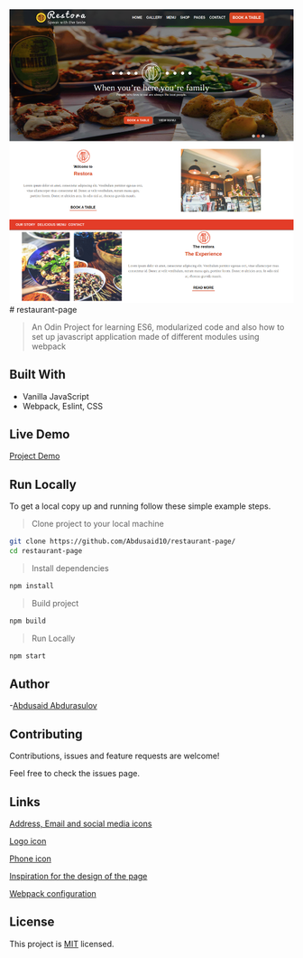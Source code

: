 <img src="./screenshot.png">
# restaurant-page

> An Odin Project for learning ES6, modularized code and also how to set up javascript application made of different modules using webpack

## Built With
* Vanilla JavaScript
* Webpack, Eslint, CSS

## Live Demo
[Project Demo](https://#)

## Run Locally
To get a local copy up and running follow these simple example steps.

> Clone project to your local machine
```bash
git clone https://github.com/Abdusaid10/restaurant-page/
cd restaurant-page
```
> Install dependencies
```bash
npm install
```
> Build project
```bash
npm build
```
> Run Locally
```bash
npm start
```
## Author

-[Abdusaid Abdurasulov](https://github.com/Abdusaid10)

## Contributing
Contributions, issues and feature requests are welcome!

Feel free to check the issues page.
## Links
[Address, Email and social media icons](http://svgicons.sparkk.fr/)

[Logo icon](https://www.flaticon.com/free-icon/dish_857718)

[Phone icon](https://iconmonstr.com/phone-7-svg/)

[Inspiration for the design of the page](http://theme.innovatory.in/restora/)

[Webpack configuration](https://webpack.js.org/guides/getting-started/)
## License
This project is [MIT](https://github.com/Abdusaid10/restaurant-page/blob/master/LICENSE) licensed.